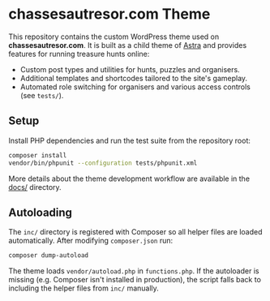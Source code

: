 # chassesautresor.com Theme

This repository contains the custom WordPress theme used on **chassesautresor.com**. It is built as a child theme of [Astra](https://wpastra.com/) and provides features for running treasure hunts online:

- Custom post types and utilities for hunts, puzzles and organisers.
- Additional templates and shortcodes tailored to the site's gameplay.
- Automated role switching for organisers and various access controls (see `tests/`).

## Setup

Install PHP dependencies and run the test suite from the repository root:

```bash
composer install
vendor/bin/phpunit --configuration tests/phpunit.xml
```

More details about the theme development workflow are available in the [docs/](docs/) directory.

## Autoloading

The `inc/` directory is registered with Composer so all helper files are loaded
automatically. After modifying `composer.json` run:

```bash
composer dump-autoload
```

The theme loads `vendor/autoload.php` in `functions.php`. If the autoloader is
missing (e.g. Composer isn't installed in production), the script falls back to
including the helper files from `inc/` manually.
